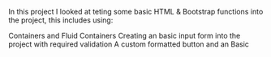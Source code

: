 In this project I looked at teting some basic HTML & Bootstrap functions into the project, this includes using:

Containers and Fluid Containers
Creating an basic input form into the project with required validation
A custom formatted button
and an Basic 
